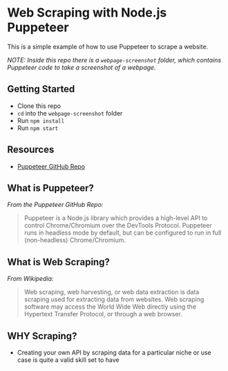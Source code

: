 # Web Scraping with Node.js Puppeteer

This is a simple example of how to use Puppeteer to scrape a website.

_NOTE: Inside this repo there is a `webpage-screenshot` folder, which contains Puppeteer code to take a screenshot of a webpage._

## Getting Started

- Clone this repo
- `cd` into the `webpage-screenshot` folder
- Run `npm install`
- Run `npm start`

## Resources

- [Puppeteer GitHub Repo](https://github.com/puppeteer/puppeteer)

## What is Puppeteer?

_From the Puppeteer GitHub Repo:_

> Puppeteer is a Node.js library which provides a high-level API to control Chrome/Chromium over the DevTools Protocol. Puppeteer runs in headless mode by default, but can be configured to run in full (non-headless) Chrome/Chromium.

## What is Web Scraping?

_From Wikipedia:_

> Web scraping, web harvesting, or web data extraction is data scraping used for extracting data from websites. Web scraping software may access the World Wide Web directly using the Hypertext Transfer Protocol, or through a web browser.

## WHY Scraping?

- Creating your own API by scraping data for a particular niche or use case is quite a valid skill set to have
